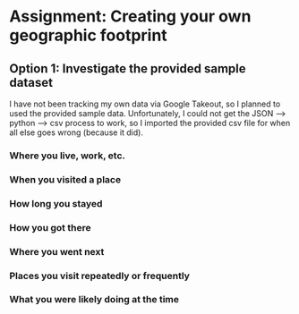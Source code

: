 # Assignment: Creating your own geographic footprint

## Option 1: Investigate the provided sample dataset

I have not been tracking my own data via Google Takeout, so I planned to used the provided sample data. Unfortunately, I could not get the JSON --> python --> csv process to work, so I imported the provided csv file for when all else goes wrong (because it did).

### Where you live, work, etc. 



### When you visited a place



### How long you stayed



### How you got there



### Where you went next



### Places you visit repeatedly or frequently



### What you were likely doing at the time
